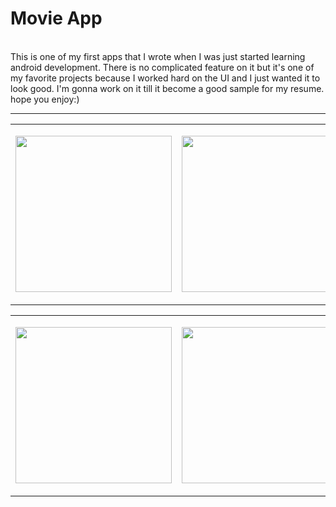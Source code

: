 # Movie App
<br>
This is one of my first apps that I wrote when I was just started learning android development. There is no complicated feature on it but it's one of my favorite projects because I worked hard on the UI and I just wanted it to look good. I'm gonna work on it till it become a good sample for my resume. hope you enjoy:)
 
*******************
 
|  |  |  |
|--|--|--|
|<p align="center"> <img src="https://user-images.githubusercontent.com/98989834/157523444-81bb69c1-108c-4eda-a3b3-ba62a84ced53.jpg" width=250px> </p>| <p align="center"><img src="https://user-images.githubusercontent.com/98989834/157523507-09207614-667d-44fe-bae3-025ed131b950.jpg" width=250px> | <p align="center"><img src="https://user-images.githubusercontent.com/98989834/157523576-26d4bdbb-89b2-43f1-86f3-3bc95912d7e9.jpg" width=250px> </p>| 

|  |  |  |
|--|--|--|
|<p align="center"><img src="https://user-images.githubusercontent.com/98989834/157523605-95162baf-64b1-4f3f-a4cb-561139b80e04.jpg" width=250px> </p>| <p align="center"><img src="https://user-images.githubusercontent.com/98989834/157523838-6ad914b3-5efb-4b31-a592-1442f2077dd2.jpg" width=250px> </p>|<p align="center"> <img src="https://user-images.githubusercontent.com/98989834/157523860-4efd974a-80e1-48a6-ba59-e7becc192b48.jpg" width=250px> </p>|


<br>
